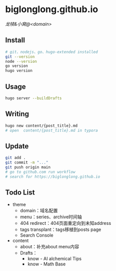 # biglonglong.github.io

*龙犊&amp;小窝@&lt;domain&gt;*

## Install

```bash
# git、nodejs、go、hugo-extended installed
git --version
node --version
go version
hugo version
```


## Usage

```bash
hugo server --buildDrafts
```


## Writing

```bash
hugo new content/{post_title}.md
# open  content/{post_title}.md in typora
```


## Update

```bash
git add .
git commit -m "..."
git push origin main
# go to github.com run workflow
# search for https://biglonglong.github.io
```

## Todo List
- theme
    - domain：域名配置
    - menu：series、archive时间轴
    - 404 redirect：404页面重定向到未知address
    - tags transplant：tags移植到posts page
    - Search Console
- content
    - about：补充about menu内容
    - Drafts：
        - know - AI alchemical Tips
        - know - Math Base